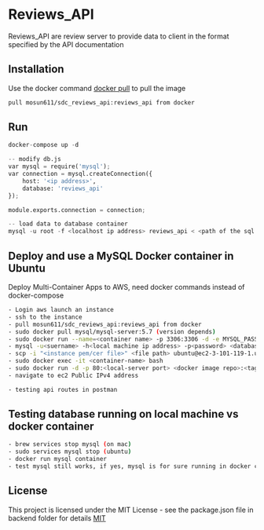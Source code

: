 # Reviews_API

Reviews_API are review server to provide data to client in the format specified by the API documentation 

## Installation

Use the docker command [docker pull](https://pip.pypa.io/en/stable/) to pull the image

```bash
pull mosun611/sdc_reviews_api:reviews_api from docker
```

## Run

```python
docker-compose up -d

-- modify db.js
var mysql = require('mysql');
var connection = mysql.createConnection({
    host: '<ip address>', 
    database: 'reviews_api'
});

module.exports.connection = connection;

-- load data to database container 
mysql -u root -f <localhost ip address> reviews_api < <path of the sql file>

```

## Deploy and use a MySQL Docker container in Ubuntu

Deploy Multi-Container Apps to AWS, need docker commands instead of docker-compose 

```bash
- Login aws launch an instance
- ssh to the instance 
- pull mosun611/sdc_reviews_api:reviews_api from docker
- sudo docker pull mysql/mysql-server:5.7 (version depends)
- sudo docker run --name=<container name> -p 3306:3306 -d -e MYSQL_PASSWORD=<password> -e MYSQL_USER=<username> -e MYSQL_DATABASE=<database-name> mysql/mysql-server:5.7 (you can add volume environment variable to store the data on instance)
- mysql -u<suername> -h<local machine ip address> -p<password> <databasename> < <path of the sql file>
- scp -i "<instance pem/cer file>" <file path> ubuntu@ec2-3-101-119-1.us-west-1.compute.amazonaws.com:/home/ubuntu
- sudo docker exec -it <container-name> bash
- sudo docker run -d -p 80:<local-server port> <docker image repo>:<tagname>
- navigate to ec2 Public IPv4 address

- testing api routes in postman
```

## Testing database running on local machine vs docker container

```bash
- brew services stop mysql (on mac)
- sudo services mysql stop (ubuntu)
- docker run mysql container
- test mysql still works, if yes, mysql is for sure running in docker container 
```

## License
This project is licensed under the MIT License - see the package.json file in backend folder for details
[MIT](https://choosealicense.com/licenses/mit/)
